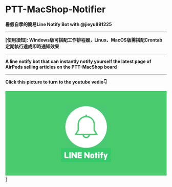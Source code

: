 # PTT-MacShop-Notifier
**暑假自學的簡易Line Notify Bot with @jieyu891225**
****  
  **[使用須知]: Windows版可搭配工作排程器，Linux、MacOS版需搭配Crontab定期執行達成即時通知效果**
****
**A line notify bot that can instantly notify yourself the latest page of AirPods selling articles on the PTT-MacShop board**
****
**Click this picture to turn to the youtube vedio👇**

[![IMAGE ALT TEXT](https://github.com/Emily-Weng/PTT-MacShop-Notifier/blob/main/line-notify.jpg)](https://www.youtube.com/watch?v=yw8b3av3hro "PTT-MacShop-Notifier成果展示")]







